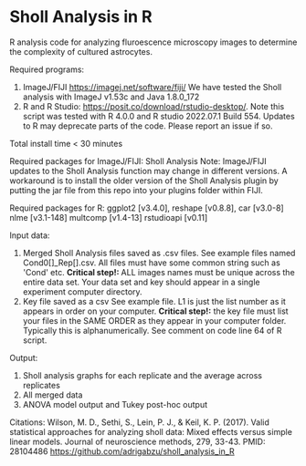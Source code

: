 # Sholl Analysis in R

R analysis code for analyzing fluroescence microscopy images to determine the complexity of cultured astrocytes. 

Required programs:
1. ImageJ/FIJI https://imagej.net/software/fiji/ We have tested the Sholl analysis with ImageJ v1.53c and Java 1.8.0_172
2. R and R Studio: https://posit.co/download/rstudio-desktop/. Note this script was tested with R 4.0.0 and R studio 2022.07.1 Build 554. Updates to R may deprecate parts of the code. Please report an issue if so.

Total install time < 30 minutes

Required packages for ImageJ/FIJI:
Sholl Analysis 
Note: ImageJ/FIJI updates to the Sholl Analysis function may change in different versions. A workaround is to install the older version of the Sholl Analysis plugin by putting the jar file from this repo into your plugins folder within FIJI.

Required packages for R:
ggplot2 [v3.4.0], 
reshape [v0.8.8], 
car [v3.0-8]
nlme [v3.1-148]
multcomp [v1.4-13]
rstudioapi [v0.11]

Input data:
1. Merged Sholl Analysis files saved as .csv files. See example files named Cond0[]_Rep[].csv. All files must have some common string such as 'Cond' etc. <b> Critical step!: </b> ALL images names must be unique across the entire data set. Your data set and key should appear in a single experiment computer directory. 
2. Key file saved as a csv See example file.  L1 is just the list number as it appears in order on your computer. <b> Critical step!:</b> the key file must list your files in the SAME ORDER as they appear in your computer folder. Typically this is alphanumerically. See  comment on code line 64 of R script.

Output:
1. Sholl analysis graphs for each replicate and the average across replicates
2. All merged data
3. ANOVA model output and Tukey post-hoc output

Citations:
Wilson, M. D., Sethi, S., Lein, P. J., & Keil, K. P. (2017). Valid statistical approaches for analyzing sholl data: Mixed effects versus simple linear models. Journal of neuroscience methods, 279, 33-43. PMID: 28104486
https://github.com/adrigabzu/sholl_analysis_in_R
